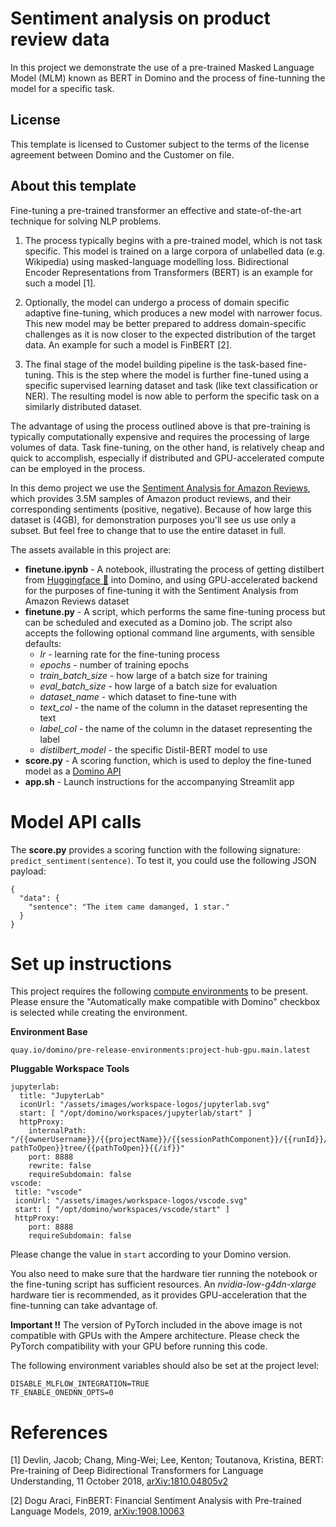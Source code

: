 # Sentiment analysis on product review data

In this project we demonstrate the use of a pre-trained Masked Language Model (MLM) known as BERT in Domino and the process of fine-tunning the model for a specific task.

## License
This template is licensed to Customer subject to the terms of the license agreement between Domino and the Customer on file.

## About this template

Fine-tuning a pre-trained transformer an effective and state-of-the-art technique for solving NLP problems.

1. The process typically begins with a pre-trained model, which is not task specific. This model is trained on a large corpora of unlabelled data (e.g. Wikipedia) using masked-language modelling loss. Bidirectional Encoder Representations from Transformers (BERT) is an example for such a model [1].

2. Optionally, the model can undergo a process of domain specific adaptive fine-tuning, which produces a new model with narrower focus. This new model may be better prepared to address domain-specific challenges as it is now closer to the expected distribution of the target data. An example for such a model is FinBERT [2].

3. The final stage of the model building pipeline is the task-based fine-tuning. This is the step where the model is further fine-tuned using a specific supervised learning dataset and task (like text classification or NER). The resulting model is now able to perform the specific task on a similarly distributed dataset.

The advantage of using the process outlined above is that pre-training is typically computationally expensive and requires the processing of large volumes of data. Task fine-tuning, on the other hand, is relatively cheap and quick to accomplish, especially if distributed and GPU-accelerated compute can be employed in the process.

In this demo project we use the [Sentiment Analysis for Amazon Reviews](https://huggingface.co/datasets/amazon_polarity), which provides 3.5M samples of Amazon product reviews, and their corresponding sentiments (positive, negative). Because of how large this dataset is (4GB), for demonstration purposes you'll see us use only a subset. 
But feel free to change that to use the entire dataset in full.

The assets available in this project are:

* **finetune.ipynb** - A notebook, illustrating the process of getting distilbert from [Huggingface 🤗](https://huggingface.co/distilbert-base-uncased) into Domino, and using GPU-accelerated backend for the purposes of fine-tuning it with the Sentiment Analysis from Amazon Reviews dataset
* **finetune.py** - A script, which performs the same fine-tuning process but can be scheduled and executed as a Domino job. The script also accepts the following optional command line arguments, with sensible defaults:
    * *lr* - learning rate for the fine-tuning process
    * *epochs* - number of training epochs
    * *train_batch_size* - how large of a batch size for training 
    * *eval_batch_size* - how large of a batch size for evaluation 
    * *dataset_name* - which dataset to fine-tune with 
    * *text_col* - the name of the column in the dataset representing the text 
    * *label_col* - the name of the column in the dataset representing the label 
    * *distilbert_model* - the specific Distil-BERT model to use 
* **score.py** - A scoring function, which is used to deploy the fine-tuned model as a [Domino API](https://docs.dominodatalab.com/en/latest/user_guide/8dbc91/host-models-as-rest-apis/)
* **app.sh** - Launch instructions for the accompanying Streamlit app

# Model API calls

The **score.py** provides a scoring function with the following signature: `predict_sentiment(sentence)`. To test it, you could use the following JSON payload:

```
{
  "data": {
    "sentence": "The item came damanged, 1 star."
  }
}
```

# Set up instructions

This project requires the following [compute environments](https://docs.dominodatalab.com/en/latest/user_guide/f51038/environments/) to be present. Please ensure the "Automatically make compatible with Domino" checkbox is selected while creating the environment.

**Environment Base** 

`quay.io/domino/pre-release-environments:project-hub-gpu.main.latest`

**Pluggable Workspace Tools** 
```
jupyterlab:
  title: "JupyterLab"
  iconUrl: "/assets/images/workspace-logos/jupyterlab.svg"
  start: [ "/opt/domino/workspaces/jupyterlab/start" ]
  httpProxy:
    internalPath: "/{{ownerUsername}}/{{projectName}}/{{sessionPathComponent}}/{{runId}}/{{#if pathToOpen}}tree/{{pathToOpen}}{{/if}}"
    port: 8888
    rewrite: false
    requireSubdomain: false
vscode:
 title: "vscode"
 iconUrl: "/assets/images/workspace-logos/vscode.svg"
 start: [ "/opt/domino/workspaces/vscode/start" ]
 httpProxy:
    port: 8888
    requireSubdomain: false
```

Please change the value in `start` according to your Domino version.

You also need to make sure that the hardware tier running the notebook or the fine-tuning script has sufficient resources. An *nvidia-low-g4dn-xlarge* hardware tier is recommended, as it provides GPU-acceleration that the fine-tunning can take advantage of.

**Important !!** The version of PyTorch included in the above image is not compatible with GPUs with the Ampere architecture. Please check the PyTorch compatibility with your GPU before running this code. 

The following environment variables should also be set at the project level:

```
DISABLE_MLFLOW_INTEGRATION=TRUE	
TF_ENABLE_ONEDNN_OPTS=0
```

# References

[1] Devlin, Jacob; Chang, Ming-Wei; Lee, Kenton; Toutanova, Kristina, BERT: Pre-training of Deep Bidirectional Transformers for Language Understanding, 11 October 2018, [arXiv:1810.04805v2](https://arxiv.org/abs/1810.04805)

[2] Dogu Araci, FinBERT: Financial Sentiment Analysis with Pre-trained Language Models, 2019, [arXiv:1908.10063](http://arxiv.org/abs/1908.10063)
